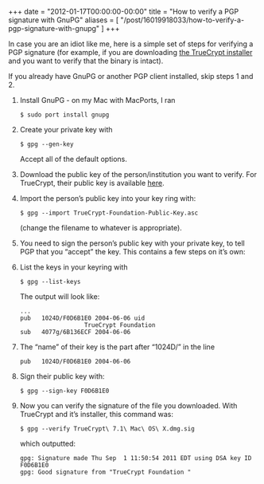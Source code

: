 +++
date = "2012-01-17T00:00:00-00:00"
title = "How to verify a PGP signature with GnuPG"
aliases = [
    "/post/16019918033/how-to-verify-a-pgp-signature-with-gnupg"
]
+++

In case you are an idiot like me, here is a simple set of steps for verifying a PGP signature (for example, if you are downloading [the TrueCrypt installer](http://www.truecrypt.org/downloads) and you want to verify that the binary is intact).

If you already have GnuPG or another PGP client installed, skip steps 1 and 2.

1. Install GnuPG - on my Mac with MacPorts, I ran

    ```
    $ sudo port install gnupg
    ```

2. Create your private key with

    ```
    $ gpg --gen-key
    ```
    
    Accept all of the default options.

3. Download the public key of the person/institution you want to verify. For TrueCrypt, their public key is available [here](http://www.truecrypt.org/downloads2).

4. Import the person’s public key into your key ring with:

    ```
    $ gpg --import TrueCrypt-Foundation-Public-Key.asc
    ```

    (change the filename to whatever is appropriate).

5. You need to sign the person’s public key with your private key, to tell PGP that you “accept” the key. This contains a few steps on it’s own:

  1. List the keys in your keyring with

        ```
        $ gpg --list-keys
        ```

        The output will look like:

        ```
        ... 
        pub   1024D/F0D6B1E0 2004-06-06 uid
                          TrueCrypt Foundation  
        sub   4077g/6B136ECF 2004-06-06 
        ```

  2. The “name” of their key is the part after “1024D/” in the line

        ```
        pub   1024D/F0D6B1E0 2004-06-06
        ```

  3. Sign their public key with:

        ```
        $ gpg --sign-key F0D6B1E0
        ```

6. Now you can verify the signature of the file you downloaded. With TrueCrypt and it’s installer, this command was:

    ```
    $ gpg --verify TrueCrypt\ 7.1\ Mac\ OS\ X.dmg.sig
    ```

    which outputted:

    ```
    gpg: Signature made Thu Sep  1 11:50:54 2011 EDT using DSA key ID F0D6B1E0
    gpg: Good signature from "TrueCrypt Foundation " 
    ```
